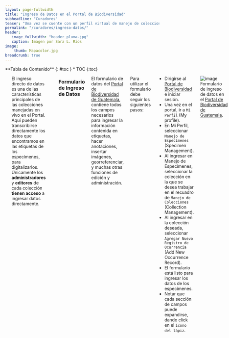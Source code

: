 ```yaml
---
layout: page-fullwidth
title: "Ingreso de Datos en el Portal de Biodiversidad"
subheadline: "Curadores"
teaser: "Una vez se cuente con un perfil virtual de manejo de colecciones, los encargados están listos para iniciar con el ingreso de datos en el Portal de Biodiversidad."
permalink: "/curadores/ingreso-datos/"
header:
   image_fullwidth: "header_pluma.jpg"
   caption: Imagen por Sara L. Ríos
image: 
    thumb: Mapacolor.jpg 
breadcrumb: true
---
```


<div class="row">
<div class="medium-4 medium-push-8 columns" markdown="1">
<div class="panel radius" markdown="1">
**Tabla de Contenido**
{: #toc }
*  TOC
{:toc}
</div>
</div><!-- /.medium-4.columns -->

<div class="medium-8 medium-pull-4 columns" markdown="1">

---

El ingreso directo de datos es una de las características principales de las colecciones manejadas en vivo en el Portal. Aquí pueden transcribirse directamente los datos que encontramos en las etiquetas de los especímenes, para digitalizarlos. Únicamente los **administradores** y **editores** de cada colección **tienen acceso** a ingresar datos directamente.

---

### Formulario de Ingreso de Datos

El formulario de datos del [Portal de Biodiversidad de Guatemala](https://biodiversidad.gt), contiene todos los campos necesarios para ingresar la información contenida en etiquetas, hacer anotaciones, insertar imágenes, georreferenciar, y muchas otras funciones de edición y administración.

Para utilizar el formulario debe seguir los siguientes pasos:

- Dirigirse al [Portal de Biodiversidad](https://biodiversidad.gt) e iniciar sesión.
- Una vez en el portal, ir a `Mi Perfil` (My profile).
- En Mi Perfil, seleccionar `Manejo de Especímenes` (Specimen Management).
- Al ingresar en Manejo de Especímenes, seleccionar la colección en la que se desea trabajar en el recuadro de `Manejo de Colecciones` (Collection Management).
- Al ingresar en la colección deseada, seleccionar `Agregar Nuevo Registro de Ocurrencia` (Add New Occurrence Record).
- El formulario está listo para ingresar los datos de los especímenes.
- Notar que cada sección de campos puede expandirse, dando click en el `ícono del lápiz`.

![image](https://github.com/biodiversidadgt/docs/assets/69399374/9b813683-1541-49fd-9dce-56811ff83c17)
Formulario de ingreso de datos en el [Portal de Biodiversidad de Guatemala](https://biodiversidad.gt).

**Descripción de los Campos de Datos**

El formulario de ingreso del [Portal de Biodiversidad de Guatemala](https://biodiversidad.gt) (y del resto de portales [Symbiota](https://symbiota.org)) está basado en el estándar para datos de biodiversidad Darwin Core. Cada campo debe contener información específica, en cierto formato para cumplir con el estándar. Es importante mencionar que no es necesario rellenar todos los campos si no se conocen. A continuación se describe el contenido de cada uno de los campos del formulario:

`Información del Colector`

- **Catalog number:** Número de catálogo (p.e. ABC0000001). Etiqueta física que se encuentra en el espécimen.
- **Other Catalog Numbers:** Otros números de catálogo contenidos en etiquetas físicas previas asociadas al espécimen.
- **Collector:** Colector principal (uno solo).
- **Date:** Fecha en formato año-mes-día (aaaa-mm-dd con números).
- **Associated collectors:** Del segundo colector en adelante.
- **Verbatim date:** Fecha exactamente como está en la etiqueta (puede tener letras).
- **Calculate End Day of Year [desplegar campo adicional]:** Fecha final (si la colecta fue de más de un día) en formato aaaa-mm-dd (el resto de casillas se rellenan automáticamente).

`Última Identificación`

- **Scientific name:** Nombre científico. Preferiblemente, género y especie. También puede agregarse a nivel de familia, subfamilia, tribu, o solamente género. Los nombres están previamente agregados en la base de datos, el autor y la familia se añadirán automáticamente. Si no aparece un nombre, solicitar al administrador que se añada al árbol taxonómico, no escribirlo directamente en el formulario.
- **Author:** Autor. Se añade automáticamente al agregar el nombre. Si no aparece, notificar al administrador.
- **ID Confidence:** Nivel de confianza en la identificación (de absoluto, a necesita revisión).
- **Family:** Se añade automáticamente al agregar el nombre científico. Si no aparece, añadirlo de forma manual.
- **Identified By:** Nombre del determinador (p.e. J.C. Schuster).
- **Date Identified:** Año de identificación.
- **ID References [desplegar campo adicional]:** Colocar la cita del artículo o libro que contenga la clave o descripción, de estar disponible (muy recomendado).

`Localidad`

- **Country:** País (seleccionar entre las opciones que aparecen).
- **State/Province:** En el caso de Guatemala, departamento (añadir manualmente).
- **County:** Agregar el nombre del municipio (p.e. Purulhá).
- **Municipality:** Dejarlo en blanco.
- **Locality:** Localidad específica, como está indicado en la etiqueta.
- **Location Remarks [desplegar campo adicional]:** Notas muy importantes acerca de la localidad, de existir.
- **Latitude:** Latitud en grados decimales. Revisar el signo (para Guatemala, positivo).
- **Longitud:** Longitud en grados decimales. Revisar el signo (para Guatemala, negativo).
- **Uncertainty:** Error del GPS, si se conoce, o buscarlo con GeoLocate. Debe ser mayor a 0 metros.
- **Datum:** WGS84 es el más utlizado.
- **Verbatim Coordinates:** Coordenadas en grados, minutos y segundos, si se indica de esta forma en la etiqueta (al agregar este tipo de coordenadas, se transforman automáticamente en grados decimales).
- **Elevation in Meters:** Elevación en metros (sólo números).
- **Verbatim Elevation:** Agregar si la elevación está en otro tipo de medida, por ejemplo, pies.
- **Georeferenced By [desplegar campo adicional]:** Nombre de la persona que está añadiendo las coordenadas.
- **Georeference Sources [desplegar campo adicional]:** Fuente de las coordenadas. Si es la etiqueta, colocar “label”. Otras posibles fuentes son “GeoLocate”, “GoogleEarth” o “GoogleMaps”.

`Miscelánea`

- **Habitat:** Tipo de hábitat (p.e. bosque seco).
- **Substrate:** Sustrato (más utilizado para plantas y hongos, pero podría agregarse “hojarasca”, por ejemplo). No es un campo Darwin Core.
- **Notes (Occurrence Remarks):** Datos de la colecta (p.e. trampa de luz cerca de río, colecta nocturna).
- **Life stage:** Adulto, larva.
- **Sex:** Macho, hembra, indeterminado.
- **Sampling Protocol:** Tipo de trampa o protocolo de muestreo (p.e. trampa Malaise, UV light trap, trampa Sherman).

`Curación`

- **Type Status:** Agregar “type”, “paratype”, etc. si el espécimen entra en estas categorías.
- **Basis of Record:** PreservedSpecimen (espécimen preservado). -Los campos “Institution Code”, “Collection Code” se rellenan automáticamente al añadir el registro.

--- 

## Importación de Datos de Fuentes Externas

Si los encargados de colecciones ya cuentan con una base de datos externa, es posible importarla hacia el perfil en el [Portal de Biodiversidad](https://biodiversidad.gt). La importación puede hacerse a partir de archivos de texto, archivos Darwin Core, o mediante una importación directa desde plataformas externas. Únicamente los administradores de las colecciones tienen permisos para importar datos.

### Importación de Archivos de Texto

- Dirigirse al [Portal de Biodiversidad](https://biodiversidad.gt) e iniciar sesión.
- Una vez en el portal, ir a `Mi Perfil` (My profile).
- En “Mi Perfil”, seleccionar `Manejo de Especímenes` (Specimen Management).
- Al ingresar en Manejo de Especímenes, seleccionar la colección en la que se desea trabajar en el recuadro de `Manejo de Colecciones` (Collection Management).
- Al ingresar en la colección deseada, dirigirse al **Panel de Administración** y seleccionar `Importar/Actualizar Registros de Especímenes`.

![PerfilUSCGadmin](https://github.com/biodiversidadgt/docs/assets/69399374/4f382f93-3a82-48bd-815d-79430430dd42)
Panel de Administración en un perfil virtual de colección en el Portal de Biodiversidad.

- En la opción de Importar/Actualizar registros, elegir `Carga rápida de archivos`.
- Cargar un archivo .csv con los [campos requeridos](https://docs.google.com/spreadsheets/d/1umCUAUWjfFIhBObihmrv9zCIyunEb6tK7wB0bm1lCYY/edit#gid=0), o mapear los campos a los aceptados por el Portal (formato DarwinCore).
- Seleccionar `Match on Catalog Number` para evitar duplicados, en caso de que el registro ya estuviera ingresado previamente. Seleccionar “Start Upload” para cargar el archivo.
- Finalmente, seleccionar `Transfer Records to Central Specimen Table`.
- Si los datos fueron cargados correctamente aparecerán los siguientes mensajes. El último debe decir `Upload Procedure Complete`.

</div><!-- /.medium-8.columns -->
</div><!-- /.row -->

